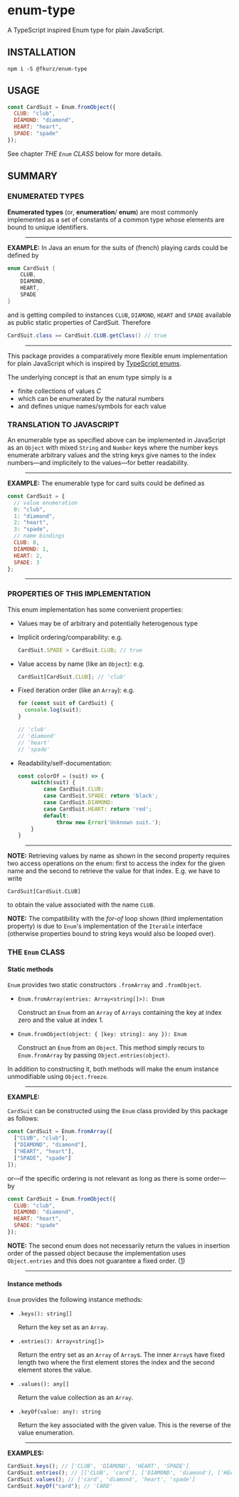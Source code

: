 # enum-type

A TypeScript inspired Enum type for plain JavaScript.

## INSTALLATION

```
npm i -S @fkurz/enum-type
```
## USAGE

```javascript
const CardSuit = Enum.fromObject({
  CLUB: "club",
  DIAMOND: "diamond",
  HEART: "heart",
  SPADE: "spade"
});
```

See chapter _THE `Enum` CLASS_ below for more details.

## SUMMARY

### ENUMERATED TYPES

**Enumerated types** (or, **enumeration**/ **enum**) are most commonly implemented as a set of constants of a common type whose elements are bound to unique identifiers.

> ---

**EXAMPLE:** In Java an enum for the suits of (french) playing cards could be defined by

```java
enum CardSuit {
    CLUB,
    DIAMOND,
    HEART,
    SPADE
}
```

and is getting compiled to instances `CLUB`, `DIAMOND`, `HEART` and `SPADE` available as public static properties of CardSuit. Therefore

```java
CardSuit.class == CardSuit.CLUB.getClass() // true
```

> ---

This package provides a comparatively more flexible enum implementation for plain JavaScript which is inspired by [TypeScript enums][2]. 

The underlying concept is that an enum type simply is a

- finite collections of values $C$
- which can be enumerated by the natural numbers
- and defines unique names/symbols for each value

### TRANSLATION TO JAVASCRIPT

An enumerable type as specified above can be implemented in JavaScript as an `Object` with mixed `String` and `Number` keys where the number keys enumerate arbitrary values and the string keys give names to the index numbers—and implicitely to the values—for better readability.

> ---

**EXAMPLE:** The enumerable type for card suits could be defined as

```javascript
const CardSuit = {
  // value enumeration
  0: "club",
  1: "diamond",
  2: "heart",
  3: "spade",
  // name bindings
  CLUB: 0,
  DIAMOND: 1,
  HEART: 2,
  SPADE: 3
};
```

> ---


### PROPERTIES OF THIS IMPLEMENTATION

This enum implementation has some convenient properties:

- Values may be of arbitrary and potentially heterogenous type
- Implicit ordering/comparability: e.g.
  ```javascript
  CardSuit.SPADE > CardSuit.CLUB; // true
  ```
- Value access by name (like an `Object`): e.g.
  ```javascript
  CardSuit[CardSuit.CLUB]; // 'club'
  ```
- Fixed iteration order (like an `Array`): e.g.

  ```javascript
  for (const suit of CardSuit) {
    console.log(suit);
  }

  // 'club'
  // 'diamond'
  // 'heart'
  // 'spade'
  ```

- Readability/self-documentation:
  ```javascript
  const colorOf = (suit) => {
      switch(suit) {
          case CardSuit.CLUB:
          case CardSuit.SPADE: return 'black';
          case CardSuit.DIAMOND:
          case CardSuit.HEART: return 'red';
          default:
              throw new Error('Unknown suit.');
      }
  }
  ```

> ---

**NOTE:** Retrieving values by name as shown in the second property requires two access operations on the enum: first to access the index for the given name and the second to retrieve the value for that index. E.g. we have to write

```
CardSuit[CardSuit.CLUB]
```

to obtain the value associated with the name `CLUB`.

**NOTE:** The compatibility with the _for-of_ loop shown (third implementation property) is due to `Enum`'s implementation of the `Iterable` interface (otherwise properties bound to string keys would also be looped over).

### THE `Enum` CLASS

#### Static methods

`Enum` provides two static constructors `.fromArray` and `.fromObject`.

<!-- prettier-ignore -->
* `Enum.fromArray(entries: Array<string[]>): Enum`

    Construct an `Enum` from an `Array` of `Arrays` containing the key at index zero and the value at index 1.
* `Enum.fromObject(object: { [key: string]: any }): Enum`
  
  Construct an `Enum` from an `Object`. This method simply recurs to `Enum.fromArray` by passing `Object.entries(object)`.

In addition to constructing it, both methods will make the enum instance unmodifiable using `Object.freeze`.

> ---

**EXAMPLE:**

`CardSuit` can be constructed using the `Enum` class provided by this package as follows:

```javascript
const CardSuit = Enum.fromArray([
  ["CLUB", "club"],
  ["DIAMOND", "diamond"],
  ["HEART", "heart"],
  ["SPADE", "spade"]
]);
```

or—if the specific ordering is not relevant as long as there is some order—by

```javascript
const CardSuit = Enum.fromObject({
  CLUB: "club",
  DIAMOND: "diamond",
  HEART: "heart",
  SPADE: "spade"
});
```

**NOTE:** The second enum does not necessarily return the values in insertion order of the passed object because the implementation uses `Object.entries` and this does not guarantee a fixed order. ([1])

> ---

#### Instance methods

`Enum` provides the following instance methods:

<!-- prettier-ignore -->
- `.keys(): string[]`

  Return the key set as an `Array`.
- `.entries(): Array<string[]>`
  
  Return the entry set as an `Array` of `Array`s. The inner `Array`s have fixed length two where the first element stores the index and the second element stores the value. 
- `.values(): any[]`

  Return the value collection as an `Array`.
- `.keyOf(value: any): string`

  Return the key associated with the given value. This is the reverse of the value enumeration.

> ---

**EXAMPLES:**

```javascript
CardSuit.keys(); // ['CLUB', 'DIAMOND', 'HEART', 'SPADE']
CardSuit.entries(); // [['CLUB', 'card'], ['DIAMOND', 'diamond'], ['HEART', 'heart'], ['SPADE', 'spade']]
CardSuit.values(); // ['card', 'diamond', 'heart', 'spade']
CardSuit.keyOf("card"); // 'CARD'
```

[1]: https://developer.mozilla.org/en-US/docs/Web/JavaScript/Reference/Global_Objects/Object/entries
[2]: https://www.typescriptlang.org/docs/handbook/enums.html#enums-at-runtime
